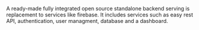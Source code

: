 A ready-made fully integrated open source standalone backend serving is replacement to services like firebase.
It includes services such as easy rest API, authentication, user managment, database and a dashboard.
